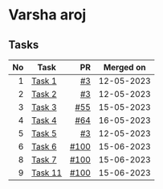 # Varsha aroj

## Tasks

| No | Task | PR | Merged on |
| -: | ---- | -: | :-------: |
| 1 | [Task 1](Task1.html) | [#3](https://github.com/CC-BHU/web-development/pull/3) | 12-05-2023 |
| 2 | [Task 2](Task2.html) | [#3](https://github.com/CC-BHU/web-development/pull/3) | 12-05-2023 |
| 3 | [Task 3](task3.html) | [#55](https://github.com/CC-BHU/web-development/pull/55) | 15-05-2023 |
| 4 | [Task 4](task4.html) | [#64](https://github.com/CC-BHU/web-development/pull/64) | 16-05-2023 |
| 5 | [Task 5](task5.html) | [#3](https://github.com/CC-BHU/web-development/pull/3) | 12-05-2023 |
| 6 | [Task 6](task6.html) | [#100](https://github.com/CC-BHU/web-development/pull/100) | 15-06-2023 |
| 8 | [Task 7](task7.html) | [#100](https://github.com/CC-BHU/web-development/pull/100) | 15-06-2023 |
| 9 | [Task 11](task11.html) | [#100](https://github.com/CC-BHU/web-development/pull/100) | 15-06-2023 |
